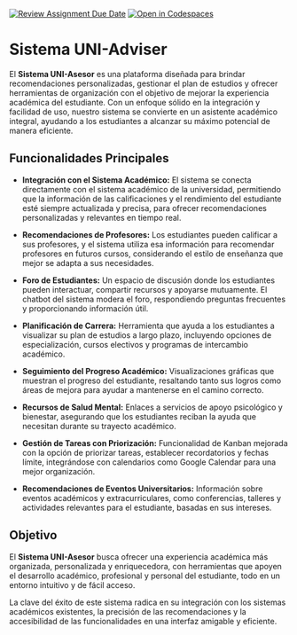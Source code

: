 [![Review Assignment Due Date](https://classroom.github.com/assets/deadline-readme-button-22041afd0340ce965d47ae6ef1cefeee28c7c493a6346c4f15d667ab976d596c.svg)](https://classroom.github.com/a/Ql3zNhp1)
[![Open in Codespaces](https://classroom.github.com/assets/launch-codespace-2972f46106e565e64193e422d61a12cf1da4916b45550586e14ef0a7c637dd04.svg)](https://classroom.github.com/open-in-codespaces?assignment_repo_id=18683975)
# Sistema UNI-Adviser

El **Sistema UNI-Asesor** es una plataforma diseñada para brindar recomendaciones personalizadas, gestionar el plan de estudios y ofrecer herramientas de organización con el objetivo de mejorar la experiencia académica del estudiante. Con un enfoque sólido en la integración y facilidad de uso, nuestro sistema se convierte en un asistente académico integral, ayudando a los estudiantes a alcanzar su máximo potencial de manera eficiente.

## Funcionalidades Principales

- **Integración con el Sistema Académico:** El sistema se conecta directamente con el sistema académico de la universidad, permitiendo que la información de las calificaciones y el rendimiento del estudiante esté siempre actualizada y precisa, para ofrecer recomendaciones personalizadas y relevantes en tiempo real.

- **Recomendaciones de Profesores:** Los estudiantes pueden calificar a sus profesores, y el sistema utiliza esa información para recomendar profesores en futuros cursos, considerando el estilo de enseñanza que mejor se adapta a sus necesidades.

- **Foro de Estudiantes:** Un espacio de discusión donde los estudiantes pueden interactuar, compartir recursos y apoyarse mutuamente. El chatbot del sistema modera el foro, respondiendo preguntas frecuentes y proporcionando información útil.

- **Planificación de Carrera:** Herramienta que ayuda a los estudiantes a visualizar su plan de estudios a largo plazo, incluyendo opciones de especialización, cursos electivos y programas de intercambio académico.

- **Seguimiento del Progreso Académico:** Visualizaciones gráficas que muestran el progreso del estudiante, resaltando tanto sus logros como áreas de mejora para ayudar a mantenerse en el camino correcto.

- **Recursos de Salud Mental:** Enlaces a servicios de apoyo psicológico y bienestar, asegurando que los estudiantes reciban la ayuda que necesitan durante su trayecto académico.

- **Gestión de Tareas con Priorización:** Funcionalidad de Kanban mejorada con la opción de priorizar tareas, establecer recordatorios y fechas límite, integrándose con calendarios como Google Calendar para una mejor organización.

- **Recomendaciones de Eventos Universitarios:** Información sobre eventos académicos y extracurriculares, como conferencias, talleres y actividades relevantes para el estudiante, basadas en sus intereses.

## Objetivo

El **Sistema UNI-Asesor** busca ofrecer una experiencia académica más organizada, personalizada y enriquecedora, con herramientas que apoyen el desarrollo académico, profesional y personal del estudiante, todo en un entorno intuitivo y de fácil acceso.

La clave del éxito de este sistema radica en su integración con los sistemas académicos existentes, la precisión de las recomendaciones y la accesibilidad de las funcionalidades en una interfaz amigable y eficiente.
